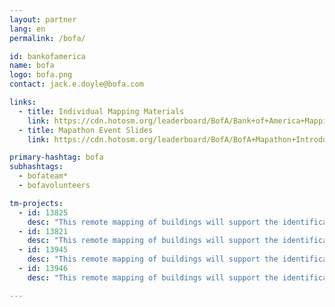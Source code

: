 ```yaml
---
layout: partner
lang: en
permalink: /bofa/

id: bankofamerica
name: bofa
logo: bofa.png
contact: jack.e.doyle@bofa.com

links:
  - title: Individual Mapping Materials
    link: https://cdn.hotosm.org/leaderboard/BofA/Bank+of+America+Mapping+how+to+guide.pdf
  - title: Mapathon Event Slides
    link: https://cdn.hotosm.org/leaderboard/BofA/BofA+Mapathon+Introduction+Presentation.pptx

primary-hashtag: bofa
subhashtags:
  - bofateam*
  - bofavolunteers

tm-projects:
  - id: 13825
    desc: "This remote mapping of buildings will support the identification and characterization of settlements, as well as the implementation of planned activities and largely the generation of data for humanitarian activities."
  - id: 13821
    desc: "This remote mapping of buildings will support the identification and characterization of settlements, as well as the implementation of planned activities and largely the generation of data for humanitarian activities."
  - id: 13945
    desc: "This remote mapping of buildings will support the identification and characterization of settlements, as well as the implementation of planned activities and largely the generation of data for humanitarian activities."
  - id: 13946
    desc: "This remote mapping of buildings will support the identification and characterization of settlements, as well as the implementation of planned activities and largely the generation of data for humanitarian activities."

---
```

